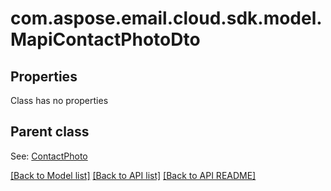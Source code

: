 
# com.aspose.email.cloud.sdk.model.MapiContactPhotoDto
## Properties
Class has no properties


## Parent class

See: [ContactPhoto](ContactPhoto.md)

[[Back to Model list]](README.md#documentation-for-models) [[Back to API list]](README.md#documentation-for-api-endpoints) [[Back to API README]](README.md)

